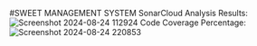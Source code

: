 #SWEET MANAGEMENT SYSTEM
SonarCloud Analysis Results:
![Screenshot 2024-08-24 112924](https://github.com/user-attachments/assets/247fc2c6-a55c-4113-95da-9d403eab37e5)
Code Coverage Percentage:
![Screenshot 2024-08-24 220853](https://github.com/user-attachments/assets/762d5703-f71f-45d1-9c1f-e1f36202baa0)
